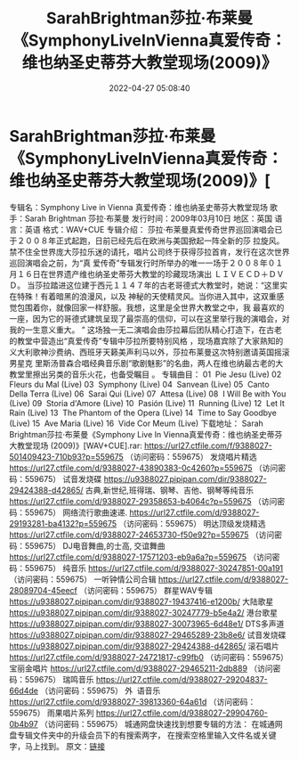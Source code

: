 ﻿---
title: SarahBrightman莎拉·布莱曼《SymphonyLiveInVienna真爱传奇：维也纳圣史蒂芬大教堂现场(2009)》
date: 2022-04-27 05:08:40
categories: 外语音乐
tags: 外语音乐
---
# SarahBrightman莎拉·布莱曼《SymphonyLiveInVienna真爱传奇：维也纳圣史蒂芬大教堂现场(2009)》[

专辑名：Symphony Live in Vienna
真爱传奇：维也纳圣史蒂芬大教堂现场
歌手：Sarah Brightman
莎拉·布莱曼
发行时间：2009年03月10日
地区：英国
语言：英语
格式：WAV+CUE
专辑介绍：
莎拉·布莱曼真爱传奇世界巡回演唱会已于２００８年正式起跑，日前已经先后在欧洲与美国掀起一阵全新的莎
拉旋风。禁不住全世界庞大莎拉乐迷的请托，唱片公司终于获得莎拉首肯，发行在这次世界巡回演唱会之前，为“真
爱传奇”专辑发行时所举办的唯一一场于２００８年０１月１６日在世界遗产维也纳圣史蒂芬大教堂的珍藏现场演出
ＬＩＶＥＣＤ＋ＤＶＤ。
当莎拉踏进这位建于西元１１４７年的古老哥德式大教堂时，她说：“这里实在特殊！有着暗黑的浪漫风，以及
神秘的天使精灵风。当你进入其中，这双重感觉包围着你，就像回家一样舒服。我想，这里是全世界大教堂之中，我
最喜欢的一座，因为它的哥德式建筑呈现了最崇高的信仰，可以在这里举行我的演唱会，对我的一生意义重大。
”
这场独一无二演唱会由莎拉幕后团队精心打造下，在古老的教堂中营造出“真爱传奇”专辑中莎拉所要特别风格
，现场嘉宾除了大家熟知的义大利歌神沙费纳、西班牙天籁美声利马以外，莎拉布莱曼这次特别邀请英国摇滚男星克
里斯汤普森合唱经典音乐剧“歌剧魅影”的名曲，两人在维也纳最古老的大教堂里擦出另类的音乐火花，也备受瞩目
。
专辑曲目：
01  Pie Jesu
(Live)
02  Fleurs du
Mal (Live)
03  Symphony
(Live)
04  Sanvean
(Live)
05  Canto
Della Terra (Live)
06  Sarai Qui
(Live)
07  Attesa
(Live)
08  I Will Be
with You (Live)
09  Storia
d'Amore (Live)
10  Pasión
(Live)
11  Running
(Live)
12  Let It
Rain (Live)
13  The
Phantom of the Opera (Live)
14  Time to
Say Goodbye (Live)
15  Ave Maria
(Live)
16  Vide Cor
Meum (Live)
下载地址：
Sarah Brightman莎拉·布莱曼《Symphony Live In Vienna真爱传奇：维也纳圣史蒂芬大教堂现场
(2009)》[WAV+CUE].rar: https://url27.ctfile.com/f/9388027-501409423-710b93?p=559675
（访问密码：559675）
发烧唱片精选
https://url27.ctfile.com/d/9388027-43890383-0c4260?p=559675
（访问密码：559675）
试音发烧碟
https://u9388027.pipipan.com/dir/9388027-29424388-d42865/
古典,新世纪,班得瑞、钢琴、吉他、钢琴等纯音乐
https://url27.ctfile.com/d/9388027-29358653-b4064c?p=559675
（访问密码：559675）
网络流行歌曲速递.
https://url27.ctfile.com/d/9388027-29193281-ba4132?p=559675
（访问密码：559675）
明达顶级发烧精选
https://url27.ctfile.com/d/9388027-24653730-f50e92?p=559675
（访问密码：559675）
DJ电音舞曲,的士高,
交谊舞曲
https://url27.ctfile.com/d/9388027-17571203-eb9a6a?p=559675
（访问密码：559675）
纯音乐
https://url27.ctfile.com/d/9388027-30247851-00a191
（访问密码：559675）
一听钟情公司合辑
https://url27.ctfile.com/d/9388027-28089704-45eecf
（访问密码：559675）
群星WAV专辑
https://u9388027.pipipan.com/dir/9388027-19437416-e1200b/
大陆歌星
https://u9388027.pipipan.com/dir/9388027-30247779-b5e4a2/
港台歌星
https://u9388027.pipipan.com/dir/9388027-30073965-6d48e1/
DTS多声道
https://u9388027.pipipan.com/dir/9388027-29465289-23b8e6/
试音发烧碟
https://u9388027.pipipan.com/dir/9388027-29424388-d42865/
滚石唱片
https://url27.ctfile.com/d/9388027-24721817-c99fb0
（访问密码：559675）
宝丽金唱片
https://url27.ctfile.com/d/9388027-29465211-2db889
（访问密码：559675）
瑞鸣音乐
https://url27.ctfile.com/d/9388027-29204837-66d4de
（访问密码：559675）
外  语音乐
https://url27.ctfile.com/d/9388027-39813360-64a61d
（访问密码：559675）
雨果唱片系列
https://url27.ctfile.com/d/9388027-29904760-0b4b97
（访问密码：559675）
城通网盘快速找到想要专辑的方法：
在城通网盘专辑文件夹中的升级会员下的有搜索两字，
在搜索空格里输入文件名或关键字，马上找到。
原文：[链接](https://blog.sina.com.cn/s/blog_1647c7e7601030wvq.html)